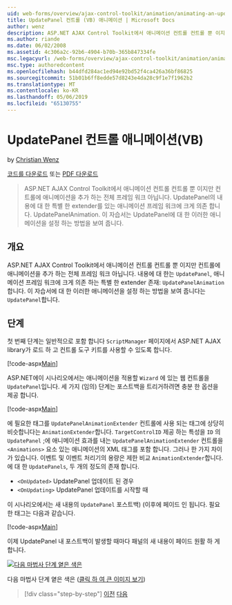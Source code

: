 ```yaml
---
uid: web-forms/overview/ajax-control-toolkit/animation/animating-an-updatepanel-control-vb
title: UpdatePanel 컨트롤 (VB) 애니메이션 | Microsoft Docs
author: wenz
description: ASP.NET AJAX Control Toolkit에서 애니메이션 컨트롤 컨트롤 뿐 이지만 컨트롤에 애니메이션을 추가 하는 전체 프레임 워크 아닙니다. 내용에 대 한 프로그램...
ms.author: riande
ms.date: 06/02/2008
ms.assetid: 4c306a2c-92b6-4904-b70b-365b847334fe
msc.legacyurl: /web-forms/overview/ajax-control-toolkit/animation/animating-an-updatepanel-control-vb
msc.type: authoredcontent
ms.openlocfilehash: b44dfd284ac1ed94e92bd52f4ca426a36bf86825
ms.sourcegitcommit: 51b01b6ff8edde57d8243e4da28c9f1e7f1962b2
ms.translationtype: MT
ms.contentlocale: ko-KR
ms.lasthandoff: 05/06/2019
ms.locfileid: "65130755"
---
```

# <a name="animating-an-updatepanel-control-vb"></a>UpdatePanel 컨트롤 애니메이션(VB)

by [Christian Wenz](https://github.com/wenz)

[코드를 다운로드](http://download.microsoft.com/download/9/3/f/93f8daea-bebd-4821-833b-95205389c7d0/UpdatePanelAnimation1.vb.zip) 또는 [PDF 다운로드](http://download.microsoft.com/download/b/6/a/b6ae89ee-df69-4c87-9bfb-ad1eb2b23373/updatepanelanimation1VB.pdf)

> ASP.NET AJAX Control Toolkit에서 애니메이션 컨트롤 컨트롤 뿐 이지만 컨트롤에 애니메이션을 추가 하는 전체 프레임 워크 아닙니다. UpdatePanel의 내용에 대 한 특별 한 extender를 있는 애니메이션 프레임 워크에 크게 의존 합니다. UpdatePanelAnimation. 이 자습서는 UpdatePanel에 대 한 이러한 애니메이션을 설정 하는 방법을 보여 줍니다.

## <a name="overview"></a>개요

ASP.NET AJAX Control Toolkit에서 애니메이션 컨트롤 컨트롤 뿐 이지만 컨트롤에 애니메이션을 추가 하는 전체 프레임 워크 아닙니다. 내용에 대 한는 `UpdatePanel`, 애니메이션 프레임 워크에 크게 의존 하는 특별 한 extender 존재: `UpdatePanelAnimation`합니다. 이 자습서에 대 한 이러한 애니메이션을 설정 하는 방법을 보여 줍니다는 `UpdatePanel`합니다.

## <a name="steps"></a>단계

첫 번째 단계는 일반적으로 포함 합니다 `ScriptManager` 페이지에서 ASP.NET AJAX library가 로드 하 고 컨트롤 도구 키트를 사용할 수 있도록 합니다.

[!code-aspx[Main](animating-an-updatepanel-control-vb/samples/sample1.aspx)]

ASP.NET에이 시나리오에서는 애니메이션을 적용할 `Wizard` 에 있는 웹 컨트롤을 `UpdatePanel`입니다. 세 가지 (임의) 단계는 포스트백을 트리거하려면 충분 한 옵션을 제공 합니다.

[!code-aspx[Main](animating-an-updatepanel-control-vb/samples/sample2.aspx)]

에 필요한 태그를 `UpdatePanelAnimationExtender` 컨트롤에 사용 되는 태그에 상당히 비슷합니다는 `AnimationExtender`합니다. `TargetControlID` 제공 하는 특성을 `ID` 의 `UpdatePanel` ;에 애니메이션 효과를 내는 `UpdatePanelAnimationExtender` 컨트롤을 `<Animations>` 요소 있는 애니메이션의 XML 태그를 포함 합니다. 그러나 한 가지 차이가 있습니다. 이벤트 및 이벤트 처리기의 용량은 제한 비교 `AnimationExtender`합니다. 에 대 한 `UpdatePanels`, 두 개의 정도의 존재 합니다.

- `<OnUpdated>` UpdatePanel 업데이트 된 경우
- `<OnUpdating>` UpdatePanel 업데이트를 시작할 때

이 시나리오에서는 새 내용의 `UpdatePanel` 포스트백) (이후에 페이드 인 됩니다. 필요한 태그는 다음과 같습니다.

[!code-aspx[Main](animating-an-updatepanel-control-vb/samples/sample3.aspx)]

이제 UpdatePanel 내 포스트백이 발생할 때마다 패널의 새 내용이 페이드 원활 하 게 합니다.

[![다음 마법사 단계 옅은 색은](animating-an-updatepanel-control-vb/_static/image2.png)](animating-an-updatepanel-control-vb/_static/image1.png)

다음 마법사 단계 옅은 색은 ([클릭 하 여 큰 이미지 보기](animating-an-updatepanel-control-vb/_static/image3.png))

> [!div class="step-by-step"]
> [이전](changing-an-animation-using-client-side-code-vb.md)
> [다음](dynamically-controlling-updatepanel-animations-vb.md)

